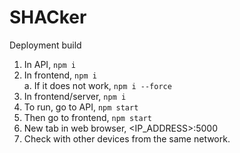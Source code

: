 # SHACker
Deployment build

1. In API, `npm i`
2. In frontend, `npm i`  
    a. If it does not work, `npm i --force`
4. In frontend/server, `npm i`
5. To run, go to API, `npm start`
6. Then go to frontend, `npm start`
7. New tab in web browser, <IP_ADDRESS>:5000
8. Check with other devices from the same network.
